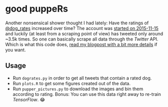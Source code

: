 # good puppeRs
Another nonsensical shower thought I had lately: Have the ratings of [@dog_rates](http://www.twitter.com/dog_rates) increased over time? The account was [started on 2015-11-15](https://twitter.com/dog_rates/status/832088576586297345) and luckily (at least from a scraping point of view) has tweeted only around ~3.5k times. So one can basically scrape all data through the *Twitter* API. Which is what this code does, [read my blogpost with a bit more details](http://ruleofthirds.de/they-are-good-dogs-indeed/) if you want.

## Usage
- Run `dogrates.py` in order to get all tweets that contain a rated dog.
- Run `plots.R` to get some figures created out of the data.
- Run `pupper_pictures.py` to download the images and bin them according to rating. Bonus: You can use this data right away to re-train *TensorFlow*. :joy:
